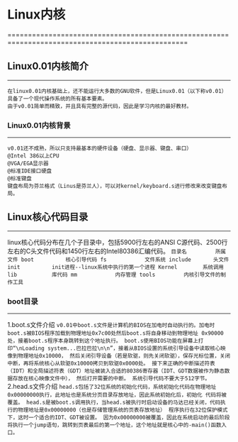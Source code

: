 # Linux内核
==================================================================================================
## Linux0.01内核简介
---------------------------
    在linux0.01内核基础上，还不能运行大多数的GNU软件，但是Linux0.01（以下称v0.01）具备了一个现代操作系统的所有基本要素。
    由于v0.01简单而精致，并且具有完整的源代码，因此是学习内核的最好教材。
### Linux0.01内核背景
----------------------------
    v0.01还不成熟，所以只支持最基本的硬件设备（硬盘、显示器、键盘、串口）
    @Intel 386以上CPU
    @VGA/EGA显示器
    @标准IDE接口硬盘
    @标准键盘
    键盘布局为芬兰格式（Linus是芬兰人），可以对kernel/keyboard.s进行修改来改变键盘布局。
## Linux核心代码目录
---------------------------
linux核心代码分布在几个子目录中，包括5900行左右的ANSI C源代码、2500行左右的C头文件代码和1450行左右的Intel80386汇编代码。
`目录名         所属文件
 boot          核心引导代码
 fs            文件系统
 include       头文件
 init          init进程--linux系统中执行的第一个进程
 Kernel        系统调用
 lib           库代码
 mm            内存管理
 tools         内核引导文件的制作工具`
### boot目录
-------------------------
1.boot.s文件介绍
  `v0.01中boot.s文件是计算机的BIOS在加电时自动执行的。加电时boot.s被BIOS程序加载到物理地址0x7c00处然后boot.s将自身移动到物理地址
0x90000处，接着boot.s程序本身跳转到这个地址执行。
  boot.s使用BIOS功能在屏幕上打印“\nLoading system...巴拉巴拉\n\n”，接着从BIOS设置的系统引导设备中读取核心映像到物理地址0x10000，
然后关闭引导设备（若是软驱，则先关闭软驱），保存光标位置，关闭中断，再将系统核心从软驱0x10000拷贝到软驱0x0000处。
  接下来正确的中断描述符表（IDT）和全局描述符表（GDT）地址被装入合适的80386寄存器（IDT、GDT数据被作为静态数据存放在核心映像文件中），
然后打开需要的中断。
  系统引导代码不要大于512字节。`
2.head.s文件介绍
  `head.s包括了32位系统的初始化代码，系统初始化代码在物理地址0x00000000执行，此地址也是系统分页目录存放地址，因此系统初始化后，初始化
代码将被覆盖。
  head.s是被boot.s调用执行，当head.s被执行时启动设备的马达已经关闭，代码执行的物理地址是0x00000000（也是存储管理系统的页表存放地址）
程序执行在32位保护模式下，这时一个适合的IDT、GDT被设置。
  因为0x00000000被覆盖，因此在系统启动的最后阶段将执行一个jump语句，跳转到页表最后的第一个地址，这个地址就是核心中的-main()函数入口。`
